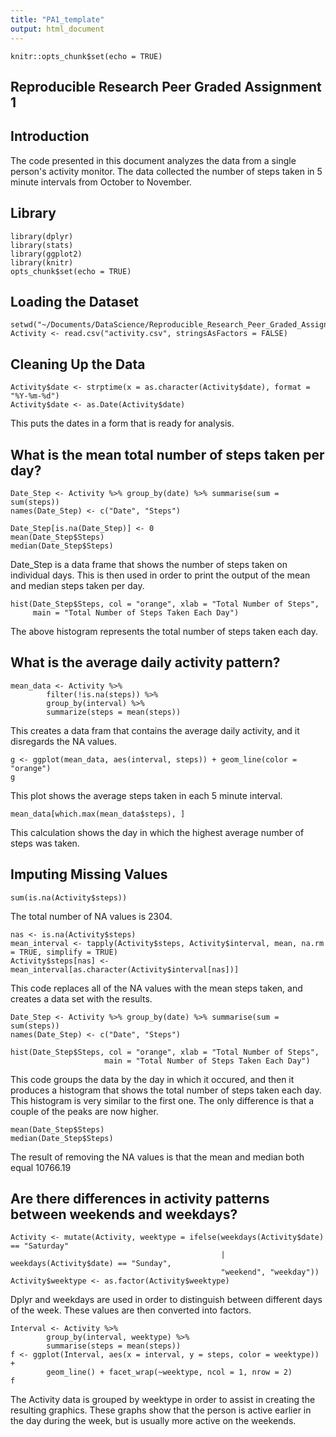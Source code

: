 ```yaml
---
title: "PA1_template"
output: html_document
---
```


```{r setup, include=FALSE}
knitr::opts_chunk$set(echo = TRUE)
```

## Reproducible Research Peer Graded Assignment 1

## Introduction

The code presented in this document analyzes the data from a single person's activity monitor. The data collected the number of steps taken in 5 minute intervals from October to November.

## Library

```{r}
library(dplyr)
library(stats)
library(ggplot2)
library(knitr)
opts_chunk$set(echo = TRUE)
```

## Loading the Dataset

```{r}
setwd("~/Documents/DataScience/Reproducible_Research_Peer_Graded_Assignment/Reproducible_Research_Peer_Graded_Assignment")
Activity <- read.csv("activity.csv", stringsAsFactors = FALSE)
```

## Cleaning Up the Data

```{r}
Activity$date <- strptime(x = as.character(Activity$date), format = "%Y-%m-%d")
Activity$date <- as.Date(Activity$date)
```

This puts the dates in a form that is ready for analysis.

## What is the mean total number of steps taken per day?

```{r}
Date_Step <- Activity %>% group_by(date) %>% summarise(sum = sum(steps))
names(Date_Step) <- c("Date", "Steps")

Date_Step[is.na(Date_Step)] <- 0
mean(Date_Step$Steps)
median(Date_Step$Steps) 
```

Date_Step is a data frame that shows the number of steps taken on individual days.  This is then used in order to print the output of the mean and median steps taken per day.

```{r}
hist(Date_Step$Steps, col = "orange", xlab = "Total Number of Steps", 
     main = "Total Number of Steps Taken Each Day")
```

The above histogram represents the total number of steps taken each day.

## What is the average daily activity pattern?

```{r}
mean_data <- Activity %>%
        filter(!is.na(steps)) %>%
        group_by(interval) %>%
        summarize(steps = mean(steps))

```

This creates a data fram that contains the average daily activity, and it disregards the NA values.

```{r}
g <- ggplot(mean_data, aes(interval, steps)) + geom_line(color = "orange")
g
```

This plot shows the average steps taken in each 5 minute interval.

```{r}
mean_data[which.max(mean_data$steps), ]
```

This calculation shows the day in which the highest average number of steps was taken.

## Imputing Missing Values

```{r}
sum(is.na(Activity$steps))
```

The total number of NA values is 2304.

```{r}
nas <- is.na(Activity$steps)
mean_interval <- tapply(Activity$steps, Activity$interval, mean, na.rm = TRUE, simplify = TRUE)
Activity$steps[nas] <- mean_interval[as.character(Activity$interval[nas])]
```

This code replaces all of the NA values with the mean steps taken, and creates a data set with the results.

```{r}
Date_Step <- Activity %>% group_by(date) %>% summarise(sum = sum(steps))
names(Date_Step) <- c("Date", "Steps")
        
hist(Date_Step$Steps, col = "orange", xlab = "Total Number of Steps", 
                     main = "Total Number of Steps Taken Each Day")
```

This code groups the data by the day in which it occured, and then it produces a histogram that shows the total number of steps taken each day.  This histogram is very similar to the first one.  The only difference is that a couple of the peaks are now higher.

```{r}
mean(Date_Step$Steps)
median(Date_Step$Steps) 
```

The result of removing the NA values is that the mean and median both equal 10766.19

## Are there differences in activity patterns between weekends and weekdays?

```{r}
Activity <- mutate(Activity, weektype = ifelse(weekdays(Activity$date) == "Saturday" 
                                               | weekdays(Activity$date) == "Sunday", 
                                               "weekend", "weekday"))
Activity$weektype <- as.factor(Activity$weektype)
```

Dplyr and weekdays are used in order to distinguish between different days of the week.  These values are then converted into factors.

```{r}
Interval <- Activity %>%
        group_by(interval, weektype) %>%
        summarise(steps = mean(steps))
f <- ggplot(Interval, aes(x = interval, y = steps, color = weektype)) + 
        geom_line() + facet_wrap(~weektype, ncol = 1, nrow = 2)
f
```

The Activity data is grouped by weektype in order to assist in creating the resulting graphics.  These graphs show that the person is active earlier in the day during the week, but is usually more active on the weekends.

